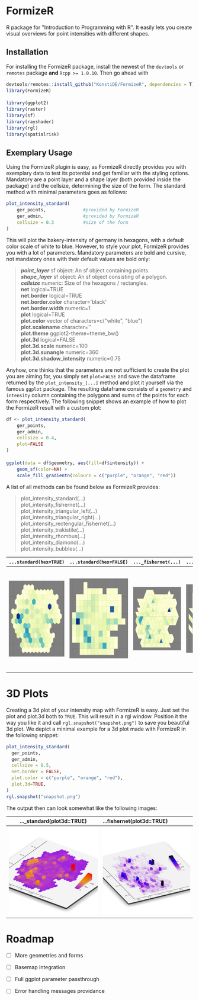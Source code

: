# FormizeR
R package for "Introduction to Programming with R". It easily lets you create 
visual overviews for point intensities with different shapes.

## Installation
For installing the FormizeR package, install the newest of the ``devtools`` or
``remotes`` package **and** `Rcpp >= 1.0.10`. Then go ahead with
```R
devtools/remotes::install_github("KonstiDE/FormizeR", dependencies = T)
library(FormizeR)

library(ggplot2)
library(raster)
library(sf)
library(rayshader)
library(rgl)
library(spatialrisk)
```

## Exemplary Usage
Using the FormizeR plugin is easy, as FormizeR directly provides you 
with exemplary data to test its potential and get familiar with
the styling options. Mandatory are a point layer and a shape layer (both provided inside the package) and the cellsize, 
determining the size of the form. The standard method with minimal parameters goes as follows:

```R
plot_intensity_standard(
    ger_points,              #provided by FormizeR
    ger_admin,               #provided by FormizeR
    cellsize = 0.3           #size of the form
)
```

This will plot the bakery-intensity of germany in hexagons, with a default
color scale of white to blue. However, to style your plot, FormizeR provides
you with a lot of parameters. Mandatory parameters are bold and cursive, not mandatory ones with their default
values are bold only:

> ***point_layer*** sf object: An sf object containing points.\
> ***shape_layer*** sf object: An sf object consisting of a polygon.\
> ***cellsize*** numeric: Size of the hexagons / rectangles.\
> **net** logical=TRUE\
> **net.border** logical=TRUE\
> **net.border.color** character='black'\
> **net.border.width** numeric=1\
> **plot** logical=TRUE\
> **plot.color** vector of characters=c("white", "blue")\
> **plot.scalename** character=''\
> **plot.theme** ggplot2-theme=theme_bw()\
> **plot.3d** logical=FALSE\
> **plot.3d.scale** numeric=100\
> **plot.3d.sunangle** numeric=360\
> **plot.3d.shadow_intensity** numeric=0.75 

Anyhow, one thinks that the parameters are not sufficient to create the plot
you are aiming for, you simply set ``plot=FALSE`` and save the dataframe returned
by the ``plot_intensity_[...]`` method and plot it yourself via the famous
``ggplot`` package. The resulting dataframe consists of a `geometry` and `intensity`
column containing the polygons and sums of the points for each form respectively. The following
snippet shows an example of how to plot the FormizeR result with a custom plot:

```R
df <- plot_intensity_standard(
    ger_points,
    ger_admin,
    cellsize = 0.4,
    plot=FALSE
)

ggplot(data = df$geometry, aes(fill=df$intensity)) + 
    geom_sf(color=NA) + 
    scale_fill_gradientn(colours = c("purple", "orange", "red"))
```

A list of all methods can be found below as FormizeR provides:
> plot_intensity_standard(...)\
> plot_intensity_fishernet(...)\
> plot_intensity_triangular_left(...)\
> plot_intensity_triangular_right(...)\
> plot_intensity_rectengular_fishernet(...)\
> plot_intensity_trakistile(...)\
> plot_intensity_rhombus(...)\
> plot_intensity_diamond(...)\
> plot_intensity_bubbles(...)


|  `...standard(hex=TRUE)`  |  `...standard(hex=FALSE)`   |    `..._fishernet(...)`     |    `..._triangle_left(...)`     |    `..._triangle_right(...)`     | `..._rectengular_fishernet(...)` |  `..._trakistile(...)`   |    `..._rhombus(...)`     |    `..._diamond(...)`     |    `..._bubbles(...)`     |
|:-------------------------:|:---------------------------:|:---------------------------:|:-------------------------------:|:--------------------------------:|:--------------------------------:|:------------------------:|:-------------------------:|:-------------------------:|:-------------------------:|
| ![](./readme/hexagon.PNG) | ![](./readme/rectangle.PNG) | ![](./readme/fishernet.PNG) | ![](./readme/triangle_left.PNG) | ![](./readme/triangle_right.PNG) |  ![](./readme/rect_fisher.PNG)   | ![](./readme/trakis.PNG) | ![](./readme/rhombus.PNG) | ![](./readme/diamond.PNG) | ![](./readme/bubbles.PNG) |


# 3D Plots
Creating a 3d plot of your intensity map with FormizeR is easy. Just set the plot and plot.3d both
to `TRUE`. This will result in a rgl window. Position it the way you like it and call `rgl.snapshot("snapshot.png")`
to save you beautiful 3d plot. We depict a minimal example for a 3d plot made with FormizeR
in the following snippet:

```R
plot_intensity_standard(
  ger_points,
  ger_admin,
  cellsize = 0.5,
  net.border = FALSE,
  plot.color = c("purple", "orange", "red"),
  plot.3d=TRUE,
)
rgl.snapshot("snapshot.png")
```
The output then can look somewhat like the following images:

| ..._standard(plot3d=TRUE) | ...fishernet(plot3d=TRUE)  |
|:-------------------------:|:---------------------------|
| ![3d](readme/hex_3d.png)  | ![3d](readme/fish_3d.png)  |


# Roadmap

- [ ] More geometries and forms
- [ ] Basemap integration
- [ ] Full ggplot parameter passthrough
- [ ] Error handling messages providance



